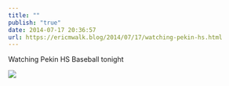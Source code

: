 ```yaml
---
title: ""
publish: "true"
date: 2014-07-17 20:36:57
url: https://ericmwalk.blog/2014/07/17/watching-pekin-hs.html
---
```


Watching Pekin HS Baseball tonight

![](https://ericmwalk.blog/uploads/2022/cbd17edc2d.jpg)